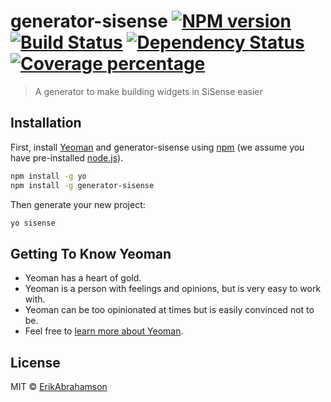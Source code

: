 # generator-sisense [![NPM version][npm-image]][npm-url] [![Build Status][travis-image]][travis-url] [![Dependency Status][daviddm-image]][daviddm-url] [![Coverage percentage][coveralls-image]][coveralls-url]
> A generator to make building widgets in SiSense easier

## Installation

First, install [Yeoman](http://yeoman.io) and generator-sisense using [npm](https://www.npmjs.com/) (we assume you have pre-installed [node.js](https://nodejs.org/)).

```bash
npm install -g yo
npm install -g generator-sisense
```

Then generate your new project:

```bash
yo sisense
```

## Getting To Know Yeoman

 * Yeoman has a heart of gold.
 * Yeoman is a person with feelings and opinions, but is very easy to work with.
 * Yeoman can be too opinionated at times but is easily convinced not to be.
 * Feel free to [learn more about Yeoman](http://yeoman.io/).

## License

MIT © [ErikAbrahamson](existo.us)


[npm-image]: https://badge.fury.io/js/generator-sisense.svg
[npm-url]: https://npmjs.org/package/generator-sisense
[travis-image]: https://travis-ci.org/ErikAbrahamson/generator-sisense.svg?branch=master
[travis-url]: https://travis-ci.org/ErikAbrahamson/generator-sisense
[daviddm-image]: https://david-dm.org/ErikAbrahamson/generator-sisense.svg?theme=shields.io
[daviddm-url]: https://david-dm.org/ErikAbrahamson/generator-sisense
[coveralls-image]: https://coveralls.io/repos/ErikAbrahamson/generator-sisense/badge.svg
[coveralls-url]: https://coveralls.io/r/ErikAbrahamson/generator-sisense
